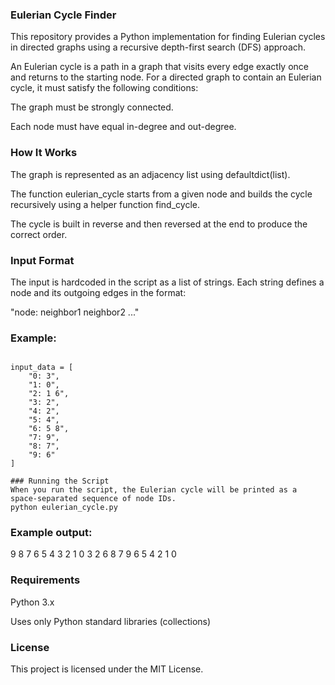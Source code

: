 ### Eulerian Cycle Finder

This repository provides a Python implementation for finding Eulerian cycles in directed graphs using a recursive depth-first search (DFS) approach.

An Eulerian cycle is a path in a graph that visits every edge exactly once and returns to the starting node. For a directed graph to contain an Eulerian cycle, it must satisfy the following conditions:

The graph must be strongly connected.

Each node must have equal in-degree and out-degree.

### How It Works

The graph is represented as an adjacency list using defaultdict(list).

The function eulerian_cycle starts from a given node and builds the cycle recursively using a helper function find_cycle.

The cycle is built in reverse and then reversed at the end to produce the correct order.

### Input Format

The input is hardcoded in the script as a list of strings. Each string defines a node and its outgoing edges in the format:

"node: neighbor1 neighbor2 ..."

### Example:
```

input_data = [
    "0: 3",
    "1: 0",
    "2: 1 6",
    "3: 2",
    "4: 2",
    "5: 4",
    "6: 5 8",
    "7: 9",
    "8: 7",
    "9: 6"
]

### Running the Script
When you run the script, the Eulerian cycle will be printed as a space-separated sequence of node IDs.
python eulerian_cycle.py

```
### Example output:

9 8 7 6 5 4 3 2 1 0 3 2 6 8 7 9 6 5 4 2 1 0

### Requirements
Python 3.x

Uses only Python standard libraries (collections)

### License
This project is licensed under the MIT License.
